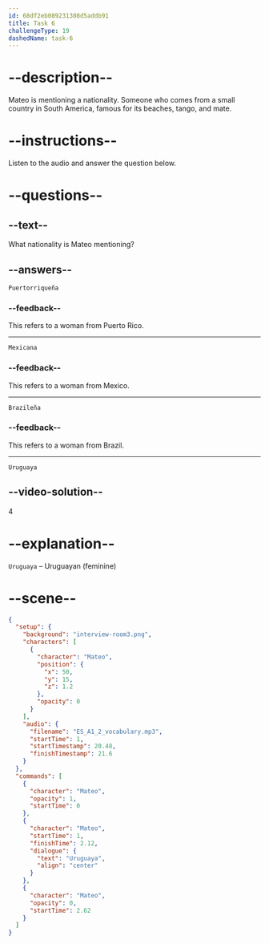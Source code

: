 ```yaml
---
id: 68df2eb089231308d5addb91
title: Task 6
challengeType: 19
dashedName: task-6
---
```


<!-- (audio) Mateo: Uruguaya. -->

# --description--

Mateo is mentioning a nationality. Someone who comes from a small country in South America, famous for its beaches, tango, and mate.

# --instructions--

Listen to the audio and answer the question below.

# --questions--

## --text--

What nationality is Mateo mentioning?

## --answers--

`Puertorriqueña`

### --feedback--

This refers to a woman from Puerto Rico.

---

`Mexicana`

### --feedback--

This refers to a woman from Mexico.

---

`Brazileña`

### --feedback--

This refers to a woman from Brazil.

---

`Uruguaya`

## --video-solution--

4

# --explanation--

`Uruguaya` – Uruguayan (feminine)



# --scene--

```json
{
  "setup": {
    "background": "interview-room3.png",
    "characters": [
      {
        "character": "Mateo",
        "position": {
          "x": 50,
          "y": 15,
          "z": 1.2
        },
        "opacity": 0
      }
    ],
    "audio": {
      "filename": "ES_A1_2_vocabulary.mp3",
      "startTime": 1,
      "startTimestamp": 20.48,
      "finishTimestamp": 21.6
    }
  },
  "commands": [
    {
      "character": "Mateo",
      "opacity": 1,
      "startTime": 0
    },
    {
      "character": "Mateo",
      "startTime": 1,
      "finishTime": 2.12,
      "dialogue": {
        "text": "Uruguaya",
        "align": "center"
      }
    },
    {
      "character": "Mateo",
      "opacity": 0,
      "startTime": 2.62
    }
  ]
}
```
